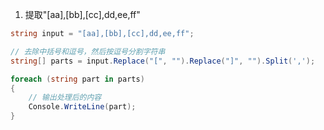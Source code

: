 1. 提取"[aa],[bb],[cc],dd,ee,ff"
``` c#
string input = "[aa],[bb],[cc],dd,ee,ff";

// 去除中括号和逗号，然后按逗号分割字符串
string[] parts = input.Replace("[", "").Replace("]", "").Split(',');

foreach (string part in parts)
{
    // 输出处理后的内容
    Console.WriteLine(part);
}
```